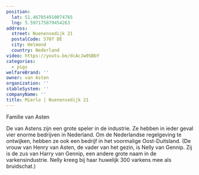 ```yaml
---
position:
  lat: 51.467054910074765
  lng: 5.597175879454263
address:
  street: Nuenensedijk 21
  postalCode: 5707 DE
  city: Helmond
  country: Nederland
video: https://youtu.be/dcAcJw0SBbY
categories:
  - pigs
welfareBrand: ''
owner: van Asten
organization: ''
stableSystem: ''
companyName: ''
title: Mierlo | Nuenensedijk 21
---
```


Familie van Asten

De van Astens zijn een grote speler in de industrie. Ze hebben in ieder geval vier enorme bedrijven in Nederland. Om de Nederlandse regelgeving te ontwijken, hebben ze ook een bedrijf in het voormalige Oost-Duitsland. (De vrouw van Henry van Asten, de vader van het gezin, is Nelly van Gennip. Zij is de zus van Harry van Gennip, een andere grote naam in de varkensindustrie. Nelly kreeg bij haar huwelijk 300 varkens mee als bruidschat.)
